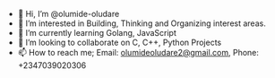 - 👋 Hi, I’m @olumide-oludare
- 👀 I’m interested in Building, Thinking and Organizing interest areas.
- 🌱 I’m currently learning Golang, JavaScript
- 💞️ I’m looking to collaborate on C, C++, Python Projects
- 📫 How to reach me; Email: olumideoludare2@gmail.com,  Phone: +2347039020306

<!---
olumide-oludare/olumide-oludare is a ✨ special ✨ repository because its `README.md` (this file) appears on your GitHub profile.
You can click the Preview link to take a look at your changes.
--->
